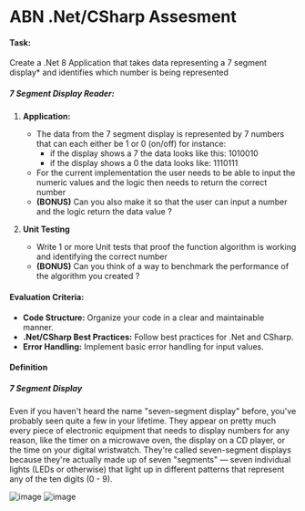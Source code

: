 # ABN .Net/CSharp Assesment

#### Task:

Create a .Net 8 Application that takes data representing a 7 segment display* and identifies which number is being represented

##### 7 Segment Display Reader:

1. **Application:**
   - The data from the 7 segment display is represented by 7 numbers that can each either be 1 or 0 (on/off) for instance:
     - if the display shows a 7 the data looks like this: 1010010
     - if the display shows a 0 the data looks like: 1110111
   - For the current implementation the user needs to be able to input the numeric values and the logic then needs to return the correct number
   - **(BONUS)** Can you also make it so that the user can input a number and the logic return the data value ?

2. **Unit Testing**
   - Write 1 or more Unit tests that proof the function algorithm is working and identifying the correct number
   - **(BONUS)** Can you think of a way to benchmark the performance of the algorithm you created ?

#### Evaluation Criteria:

- **Code Structure:** Organize your code in a clear and maintainable manner.
- **.Net/CSharp Best Practices:** Follow best practices for .Net and CSharp.
- **Error Handling:** Implement basic error handling for input values.

#### Definition

##### 7 Segment Display
Even if you haven't heard the name "seven-segment display" before, you've probably seen quite a few in your lifetime. They appear on pretty much every piece of electronic equipment that needs to display numbers for any reason, like the timer on a microwave oven, the display on a CD player, or the time on your digital wristwatch.
They're called seven-segment displays because they're actually made up of seven "segments" — seven individual lights (LEDs or otherwise) that light up in different patterns that represent any of the ten digits (0 - 9).

![image](https://github.com/user-attachments/assets/c10bff50-4e3b-4825-ae70-1a1374c87725) ![image](https://github.com/user-attachments/assets/ae42a5b0-cc28-4c44-91fa-68f6ee12f900)



